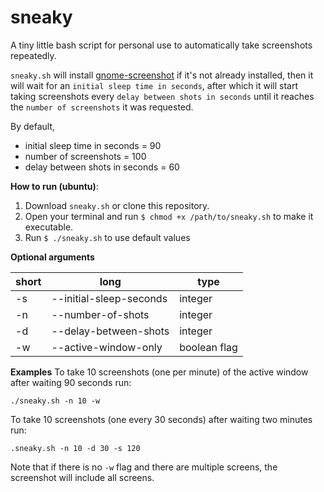 # sneaky
A tiny little bash script for personal use to automatically take screenshots repeatedly. 

`sneaky.sh` will install <a href="https://github.com/GNOME/gnome-screenshot">gnome-screenshot</a> if it's not already installed, then it will wait for an 
`initial sleep time in seconds`, after which it will start taking screenshots every `delay between shots in seconds` 
until it reaches the `number of screenshots` it was requested.
  
By default, 

* initial sleep time in seconds = 90
* number of screenshots = 100
* delay between shots in seconds = 60

<strong>How to run (ubuntu)</strong>:

1. Download `sneaky.sh` or clone this repository. 
2. Open your terminal and run `$ chmod +x /path/to/sneaky.sh` to make it executable.
3. Run `$ ./sneaky.sh` to use default values

<strong>Optional arguments</strong>

| short | long | type|
| ----- | ---- | --- |
| -s | --initial-sleep-seconds | integer |
| -n | --number-of-shots | integer |
| -d | --delay-between-shots | integer |
| -w | --active-window-only | boolean flag |

<strong>Examples</strong>
To take 10 screenshots (one per minute) of the active window after waiting 90 seconds run:

```./sneaky.sh -n 10 -w```

To take 10 screenshots (one every 30 seconds) after waiting two minutes run:

```.sneaky.sh -n 10 -d 30 -s 120```

Note that if there is no `-w` flag and there are multiple screens, the screenshot will include
all screens.
